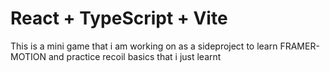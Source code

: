 # React + TypeScript + Vite

This is a mini game that i am working on as a sideproject to learn FRAMER-MOTION and practice recoil basics that i just learnt